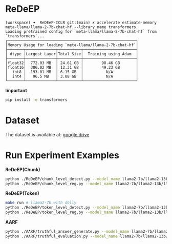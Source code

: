 # ReDeEP

```
(workspace) ➜  ReDEeP-ICLR git:(main) ✗ accelerate estimate-memory meta-llama/llama-2-7b-chat-hf --library_name transformers
Loading pretrained config for `meta-llama/llama-2-7b-chat-hf` from `transformers`...
┌────────────────────────────────────────────────────────┐
│Memory Usage for loading `meta-llama/llama-2-7b-chat-hf`│
├───────┬─────────────┬──────────┬───────────────────────┤
│ dtype │Largest Layer│Total Size│  Training using Adam  │
├───────┼─────────────┼──────────┼───────────────────────┤
│float32│  772.03 MB  │ 24.61 GB │        98.46 GB       │
│float16│  386.02 MB  │ 12.31 GB │        49.23 GB       │
│  int8 │  193.01 MB  │ 6.15 GB  │          N/A          │
│  int4 │   96.5 MB   │ 3.08 GB  │          N/A          │
└───────┴─────────────┴──────────┴───────────────────────┘
```

**Important**
```bash
pip install -e transformers 
```


# Dataset
The dataset is available at: [google drive](https://drive.google.com/file/d/1tXaMvZvGm-rVAnyX2s7Bzf0_2o8U_Dj_/view?usp=sharing)

# Run Experiment Examples

**ReDeEP(Chunk)**
```bash
python ./ReDeEP/chunk_level_detect.py --model_name llama2-7b/llama2-13b/llama3-8b --dataset ragtruth/dolly
python ./ReDeEP/chunk_level_reg.py --model_name llama2-7b/llama2-13b/llama3-8b --dataset ragtruth/dolly
```

**ReDeEP(Token)**
```bash
make run # llama2-7b with dolly
python ./ReDeEP/token_level_detect.py --model_name llama2-7b/llama2-13b/llama3-8b --dataset ragtruth/dolly
python ./ReDeEP/token_level_reg.py --model_name llama2-7b/llama2-13b/llama3-8b --dataset ragtruth/dolly
```

**AARF**
```bash
python ./AARF/truthful_answer_generate.py --model_name llama2-7b/llama2-13b/llama3-8b --AARF (baseline without AARF)
python ./AARF/truthful_evaluation.py --model_name llama2-7b/llama2-13b/llama3-8b
```
